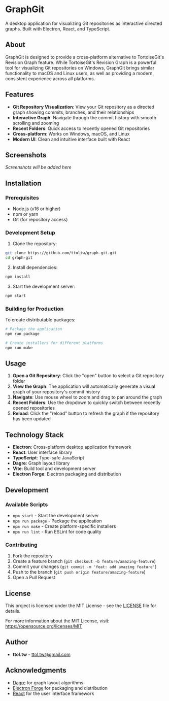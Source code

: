 # GraphGit

A desktop application for visualizing Git repositories as interactive directed graphs. Built with Electron, React, and TypeScript.

## About

GraphGit is designed to provide a cross-platform alternative to TortoiseGit's Revision Graph feature. While TortoiseGit's Revision Graph is a powerful tool for visualizing Git repositories on Windows, GraphGit brings similar functionality to macOS and Linux users, as well as providing a modern, consistent experience across all platforms.

## Features

- **Git Repository Visualization**: View your Git repository as a directed graph showing commits, branches, and their relationships
- **Interactive Graph**: Navigate through the commit history with smooth scrolling and zooming
- **Recent Folders**: Quick access to recently opened Git repositories
- **Cross-platform**: Works on Windows, macOS, and Linux
- **Modern UI**: Clean and intuitive interface built with React

## Screenshots

_Screenshots will be added here_

## Installation

### Prerequisites

- Node.js (v16 or higher)
- npm or yarn
- Git (for repository access)

### Development Setup

1. Clone the repository:

```bash
git clone https://github.com/ttoltw/graph-git.git
cd graph-git
```

2. Install dependencies:

```bash
npm install
```

3. Start the development server:

```bash
npm start
```

### Building for Production

To create distributable packages:

```bash
# Package the application
npm run package

# Create installers for different platforms
npm run make
```

## Usage

1. **Open a Git Repository**: Click the "open" button to select a Git repository folder
2. **View the Graph**: The application will automatically generate a visual graph of your repository's commit history
3. **Navigate**: Use mouse wheel to zoom and drag to pan around the graph
4. **Recent Folders**: Use the dropdown to quickly switch between recently opened repositories
5. **Reload**: Click the "reload" button to refresh the graph if the repository has been updated

## Technology Stack

- **Electron**: Cross-platform desktop application framework
- **React**: User interface library
- **TypeScript**: Type-safe JavaScript
- **Dagre**: Graph layout library
- **Vite**: Build tool and development server
- **Electron Forge**: Electron packaging and distribution

## Development

### Available Scripts

- `npm start` - Start the development server
- `npm run package` - Package the application
- `npm run make` - Create platform-specific installers
- `npm run lint` - Run ESLint for code quality

### Contributing

1. Fork the repository
2. Create a feature branch (`git checkout -b feature/amazing-feature`)
3. Commit your changes (`git commit -m 'feat: add amazing feature'`)
4. Push to the branch (`git push origin feature/amazing-feature`)
5. Open a Pull Request

## License

This project is licensed under the MIT License - see the [LICENSE](LICENSE) file for details.

For more information about the MIT License, visit: https://opensource.org/licenses/MIT

## Author

- **ttol.tw** - [ttol.tw@gmail.com](mailto:ttol.tw@gmail.com)

## Acknowledgments

- [Dagre](https://github.com/dagrejs/dagre) for graph layout algorithms
- [Electron Forge](https://www.electronforge.io/) for packaging and distribution
- [React](https://reactjs.org/) for the user interface framework
